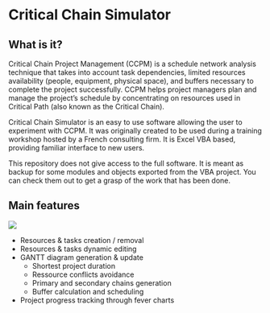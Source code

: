 # Critical Chain Simulator

## What is it?

Critical Chain Project Management (CCPM) is a schedule network analysis technique that takes into account task dependencies, limited resources availability (people, equipment, physical space), and buffers necessary to complete the project successfully. CCPM helps project managers plan and manage the project’s schedule by concentrating on resources used in Critical Path (also known as the Critical Chain). 

Critical Chain Simulator is an easy to use software allowing the user to experiment with CCPM. It was originally created to be used during a training workshop hosted by a French consulting firm. It is Excel VBA based, providing familiar interface to new users. 

This repository does not give access to the full software. It is meant as backup for some modules and objects exported from the VBA project. You can check them out to get a grasp of the work that has been done. 

## Main features

![](demos/demo.gif)

- Resources & tasks creation / removal
- Resources & tasks dynamic editing
- GANTT diagram generation & update
  - Shortest project duration
  - Ressource conflicts avoidance
  - Primary and secondary chains generation
  - Buffer calculation and scheduling
- Project progress tracking through fever charts